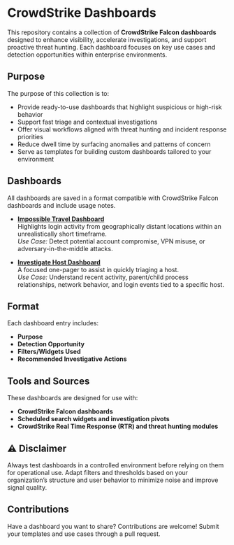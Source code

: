 # CrowdStrike Dashboards

This repository contains a collection of **CrowdStrike Falcon dashboards** designed to enhance visibility, accelerate investigations, and support proactive threat hunting. Each dashboard focuses on key use cases and detection opportunities within enterprise environments.

## Purpose

The purpose of this collection is to:

- Provide ready-to-use dashboards that highlight suspicious or high-risk behavior
- Support fast triage and contextual investigations
- Offer visual workflows aligned with threat hunting and incident response priorities
- Reduce dwell time by surfacing anomalies and patterns of concern
- Serve as templates for building custom dashboards tailored to your environment

## Dashboards

All dashboards are saved in a format compatible with CrowdStrike Falcon dashboards and include usage notes.

- **[Impossible Travel Dashboard](https://github.com/marthajsosa/marthajsosa/tree/main/CrowdStrike/Dashboards/ImpossibleTravel)**  
  Highlights login activity from geographically distant locations within an unrealistically short timeframe.  
  *Use Case:* Detect potential account compromise, VPN misuse, or adversary-in-the-middle attacks.

- **[Investigate Host Dashboard](./CrowdStrike/Dashboards/InvestigateHost.yaml)**  
  A focused one-pager to assist in quickly triaging a host.  
  *Use Case:* Understand recent activity, parent/child process relationships, network behavior, and login events tied to a specific host.

## Format

Each dashboard entry includes:

- **Purpose**  
- **Detection Opportunity**  
- **Filters/Widgets Used**  
- **Recommended Investigative Actions**

## Tools and Sources

These dashboards are designed for use with:

- **CrowdStrike Falcon dashboards**
- **Scheduled search widgets and investigation pivots**
- **CrowdStrike Real Time Response (RTR) and threat hunting modules**

## ⚠️ Disclaimer

Always test dashboards in a controlled environment before relying on them for operational use. Adapt filters and thresholds based on your organization’s structure and user behavior to minimize noise and improve signal quality.

## Contributions

Have a dashboard you want to share? Contributions are welcome! Submit your templates and use cases through a pull request.

